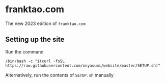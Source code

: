 # franktao.com

The new 2023 edition of `franktao.com`

## Setting up the site

Run the command

    /bin/bash -c "$(curl -fsSL https://raw.githubusercontent.com/onyasumi/website/master/SETUP.sh)"

Alternatively, run the contents of `SETUP.sh` manually
